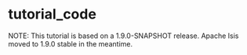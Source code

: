 # tutorial_code

NOTE: This tutorial is based on a 1.9.0-SNAPSHOT release. Apache Isis moved to 1.9.0 stable in the meantime.
